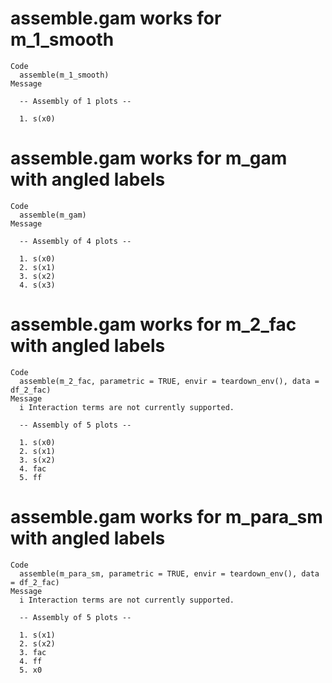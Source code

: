 # assemble.gam works for m_1_smooth

    Code
      assemble(m_1_smooth)
    Message
      
      -- Assembly of 1 plots --
      
      1. s(x0)
      

# assemble.gam works for m_gam with angled labels

    Code
      assemble(m_gam)
    Message
      
      -- Assembly of 4 plots --
      
      1. s(x0)
      2. s(x1)
      3. s(x2)
      4. s(x3)
      

# assemble.gam works for m_2_fac with angled labels

    Code
      assemble(m_2_fac, parametric = TRUE, envir = teardown_env(), data = df_2_fac)
    Message
      i Interaction terms are not currently supported.
      
      -- Assembly of 5 plots --
      
      1. s(x0)
      2. s(x1)
      3. s(x2)
      4. fac
      5. ff
      

# assemble.gam works for m_para_sm with angled labels

    Code
      assemble(m_para_sm, parametric = TRUE, envir = teardown_env(), data = df_2_fac)
    Message
      i Interaction terms are not currently supported.
      
      -- Assembly of 5 plots --
      
      1. s(x1)
      2. s(x2)
      3. fac
      4. ff
      5. x0
      

